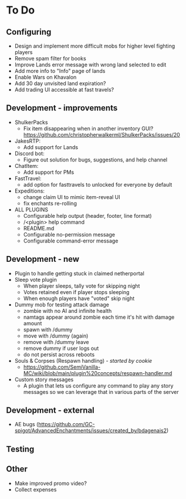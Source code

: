 # To Do

## Configuring

- Design and implement more difficult mobs for higher level fighting players
- Remove spam filter for books
- Improve Lands error message with wrong land selected to edit
- Add more info to "Info" page of lands
- Enable Wars on Khavalon
- Add 30 day unvisited land expiration?
- Add trading UI accessible at fast travels?

## Development - improvements

- ShulkerPacks
    - Fix item disappearing when in another inventory GUI? https://github.com/christopherwalkerml/ShulkerPacks/issues/20
- JakesRTP:
    - Add support for Lands
- Discord bot:
    - Figure out solution for bugs, suggestions, and help channel
- ChatItem:
    - Add support for PMs
- FastTravel:
    - add option for fasttravels to unlocked for everyone by default
- Expeditions:
    - change claim UI to mimic item-reveal UI
    - fix enchants re-rolling
- ALL PLUGINS
    - Configurable help output (header, footer, line format)
    - /\<plugin\> help command
    - README.md
    - Configurable no-permission message
    - Configurable command-error message

## Development - new

- Plugin to handle getting stuck in claimed netherportal
- Sleep vote plugin
    - When player sleeps, tally vote for skipping night
    - Votes retained even if player stops sleeping
    - When enough players have "voted" skip night
- Dummy mob for testing attack damage
    - zombie with no AI and infinite health
    - namtags appear around zombie each time it's hit with damage amount
    - spawn with /dummy
    - move with /dummy (again)
    - remove with /dummy leave
    - remove dummy if user logs out
    - do not persist across reboots
- Souls & Corpses (Respawn handling) _- started by cookie_
    - https://github.com/SemiVanilla-MC/wiki/blob/main/plugin%20concepts/respawn-handler.md
- Custom story messages
    - A plugin that lets us configure any command to play any story messages so we can leverage that in various parts of the server

## Development - external

- AE bugs (https://github.com/GC-spigot/AdvancedEnchantments/issues/created_by/bdagenais2)

## Testing

## Other

- Make improved promo video?
- Collect expenses
